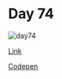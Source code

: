 # Day 74

![day74](https://user-images.githubusercontent.com/41617388/99081961-e515c300-2606-11eb-8187-50557cb0475e.gif)


[Link](https://100dayscss.com/?dayIndex=73)

[Codepen](https://codepen.io/forbid403/pen/jOrXodg)